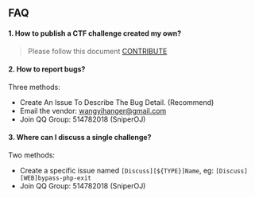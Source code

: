 ## FAQ

#### 1. How to publish a CTF challenge created my own?
> Please follow this document [CONTRIBUTE](CONTRIBUTE.md)

#### 2. How to report bugs?
Three methods:
* Create An Issue To Describe The Bug Detail. (Recommend)
* Email the vendor: <wangyihanger@gmail.com>
* Join QQ Group: 514782018 (SniperOJ)

#### 3. Where can I discuss a single challenge?
Two methods:
* Create a specific issue named `[Discuss][${TYPE}]Name`, eg: `[Discuss][WEB]bypass-php-exit`
* Join QQ Group: 514782018 (SniperOJ)
